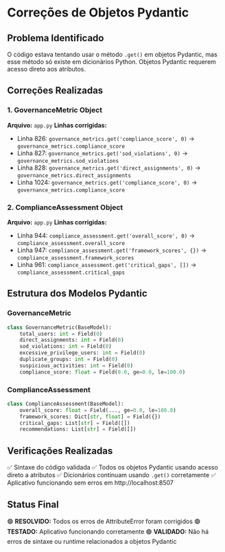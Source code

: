 # Correções de Objetos Pydantic

## Problema Identificado
O código estava tentando usar o método `.get()` em objetos Pydantic, mas esse método só existe em dicionários Python. Objetos Pydantic requerem acesso direto aos atributos.

## Correções Realizadas

### 1. GovernanceMetric Object
**Arquivo:** `app.py`
**Linhas corrigidas:**
- Linha 826: `governance_metrics.get('compliance_score', 0)` → `governance_metrics.compliance_score`
- Linha 827: `governance_metrics.get('sod_violations', 0)` → `governance_metrics.sod_violations`
- Linha 828: `governance_metrics.get('direct_assignments', 0)` → `governance_metrics.direct_assignments`
- Linha 1024: `governance_metrics.get('compliance_score', 0)` → `governance_metrics.compliance_score`

### 2. ComplianceAssessment Object
**Arquivo:** `app.py`
**Linhas corrigidas:**
- Linha 944: `compliance_assessment.get('overall_score', 0)` → `compliance_assessment.overall_score`
- Linha 947: `compliance_assessment.get('framework_scores', {})` → `compliance_assessment.framework_scores`
- Linha 961: `compliance_assessment.get('critical_gaps', [])` → `compliance_assessment.critical_gaps`

## Estrutura dos Modelos Pydantic

### GovernanceMetric
```python
class GovernanceMetric(BaseModel):
    total_users: int = Field(0)
    direct_assignments: int = Field(0)
    sod_violations: int = Field(0)
    excessive_privilege_users: int = Field(0)
    duplicate_groups: int = Field(0)
    suspicious_activities: int = Field(0)
    compliance_score: float = Field(0.0, ge=0.0, le=100.0)
```

### ComplianceAssessment
```python
class ComplianceAssessment(BaseModel):
    overall_score: float = Field(..., ge=0.0, le=100.0)
    framework_scores: Dict[str, float] = Field({})
    critical_gaps: List[str] = Field([])
    recommendations: List[str] = Field([])
```

## Verificações Realizadas
✅ Sintaxe do código validada
✅ Todos os objetos Pydantic usando acesso direto a atributos
✅ Dicionários continuam usando `.get()` corretamente
✅ Aplicativo funcionando sem erros em http://localhost:8507

## Status Final
🟢 **RESOLVIDO:** Todos os erros de AttributeError foram corrigidos
🟢 **TESTADO:** Aplicativo funcionando corretamente
🟢 **VALIDADO:** Não há erros de sintaxe ou runtime relacionados a objetos Pydantic